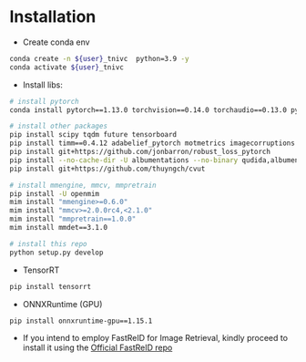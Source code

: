 # Installation
- Create conda env
```bash
conda create -n ${user}_tnivc  python=3.9 -y
conda activate ${user}_tnivc
```
- Install libs:
```bash
# install pytorch
conda install pytorch==1.13.0 torchvision==0.14.0 torchaudio==0.13.0 pytorch-cuda=11.7 -c pytorch -c nvidia -y

# install other packages
pip install scipy tqdm future tensorboard
pip install timm==0.4.12 adabelief_pytorch motmetrics imagecorruptions
pip install git+https://github.com/jonbarron/robust_loss_pytorch
pip install --no-cache-dir -U albumentations --no-binary qudida,albumentations click fastdup
pip install git+https://github.com/thuyngch/cvut

# install mmengine, mmcv, mmpretrain
pip install -U openmim
mim install "mmengine>=0.6.0"
mim install "mmcv>=2.0.0rc4,<2.1.0"
mim install "mmpretrain==1.0.0"
mim install mmdet==3.1.0

# install this repo
python setup.py develop
```
- TensorRT
```bash
pip install tensorrt
```
-   ONNXRuntime (GPU)
```bash
pip install onnxruntime-gpu==1.15.1
```

- If you intend to employ FastReID for Image Retrieval, kindly proceed to install it using the [Official FastReID repo](https://github.com/JDAI-CV/fast-reid/tree/master)
